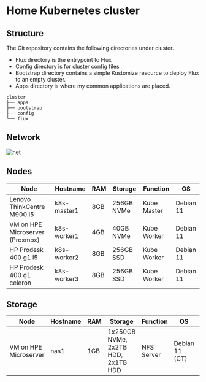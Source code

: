# Home Kubernetes cluster

## Structure ##

The Git repository contains the following directories under cluster.

* Flux directory is the entrypoint to Flux
* Config directory is for cluster config files
* Bootstrap directory contains a simple Kustomize resource to deploy Flux to an empty cluster.
* Apps directory is where my common applications are placed.

```
cluster
├── apps
├── bootstrap
├── config
└── flux
```

## Network ##
![net](https://user-images.githubusercontent.com/5729471/232335946-d11a40e4-2990-4911-bce0-496af82779b0.png)




## Nodes ##

Node   | Hostname | RAM | Storage | Function | OS
------ | -------- | --- | ------- | -------- | --
Lenovo ThinkCentre M900 i5 | k8s-master1 | 8GB | 256GB NVMe | Kube Master | Debian 11
VM on HPE Microserver (Proxmox) | k8s-worker1 | 4GB | 40GB NVMe | Kube Worker | Debian 11
HP Prodesk 400 g1 i5 | k8s-worker2 | 8GB | 256GB SSD | Kube Worker | Debian 11
HP Prodesk 400 g1 celeron | k8s-worker3 | 8GB | 256GB SSD | Kube Worker | Debian 11

## Storage ##
Node   | Hostname | RAM | Storage | Function | OS | vPlatform
------ | -------- | --- | ------- | -------- | -- | ---------
VM on HPE Microserver | nas1 | 1GB | 1x250GB NVMe, 2x2TB HDD, 2x1TB HDD | NFS Server | Debian 11 (CT) | Proxmox
